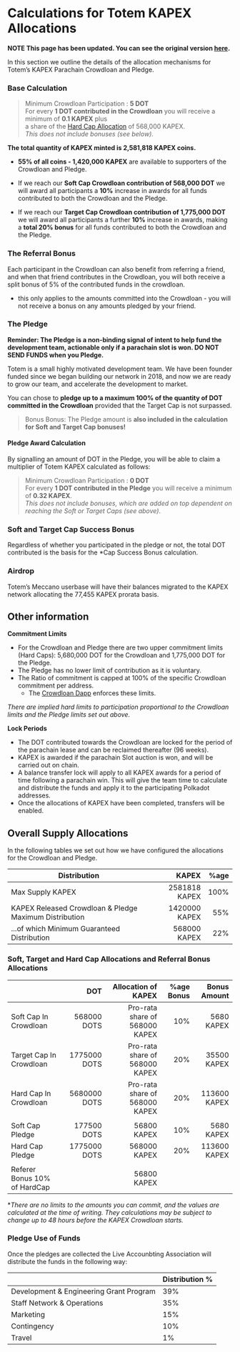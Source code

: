 # Calculations for Totem KAPEX Allocations

**NOTE This page has been updated. You can see the original version [here](/crowdloan/crowdloan-details-original.md).**

In this section we outline the details of the allocation mechanisms for Totem’s KAPEX Parachain Crowdloan and Pledge.

### Base Calculation

> Minimum Crowdloan Participation :  **5 DOT** <br />
> For every **1 DOT contributed in the Crowdloan** you will receive a minimum of **0.1 KAPEX** plus <br /> a share of the [Hard Cap Allocation](/crowdloan/crowdloan-proposition?id=contribution-guarantee) of 568,000 KAPEX.<br />
> _This does not include bonuses (see below)._

**The total quantity of KAPEX minted is 2,581,818 KAPEX coins.** 

* **55% of all coins - 1,420,000 KAPEX** are available to supporters of the Crowdloan and Pledge.

* If we reach our **Soft Cap Crowdloan contribution of 568,000 DOT** we will award all participants a **10%** increase in awards for all funds contributed to both the Crowdloan and the Pledge.

* If we reach our **Target Cap Crowdloan contribution of 1,775,000 DOT** we will award all participants a further **10%** increase in awards, making a **total 20% bonus** for all funds contributed to both the Crowdloan and the Pledge.

### The Referral Bonus 

Each participant in the Crowdloan can also benefit from referring a friend, and when that friend contributes in the Crowdloan, you will both receive a split bonus of 5% of the contributed funds in the crowdloan. 

* this only applies to the amounts committed into the Crowdloan - you will not receive a bonus on any amounts pledged by your friend.

### The Pledge

**Reminder: The Pledge is a non-binding signal of intent to help fund the development team, actionable only if a parachain slot is won. DO NOT SEND FUNDS when you Pledge.**

Totem is a small highly motivated development team. We have been founder funded since we began building our network in 2018, and now we are ready to grow our team, and accelerate the development to market.

You can chose to **pledge up to a maximum 100% of the quantity of DOT committed in the Crowdloan** provided that the Target Cap is not surpassed.

> Bonus Bonus: The Pledge amount is **also included in the calculation for Soft and Target Cap bonuses!**

#### Pledge Award Calculation

By signalling an amount of DOT in the Pledge, you will be able to claim a multiplier of Totem KAPEX calculated as follows:

> Minimum Crowdloan Participation :  **0 DOT** <br />
> For every **1 DOT contributed in the Pledge** you will receive a minimum of **0.32 KAPEX**.<br />
> _This does not include bonuses, which are added on top dependent on reaching the Soft or Target Caps (see above)_.

### Soft and Target Cap Success Bonus

Regardless of whether you participated in the pledge or not, the total DOT contributed is the basis for the *Cap Success Bonus calculation.

### Airdrop

Totem’s Meccano userbase will have their balances migrated to the KAPEX network allocating the 77,455 KAPEX prorata basis. 

## Other information

**Commitment Limits**
* For the Crowdloan and Pledge there are two upper commitment limits (Hard Caps): 5,680,000 DOT for the Crowdloan and 1,775,000 DOT for the Pledge. 
* The Pledge has no lower limit of contribution as it is voluntary.
* The Ratio of commitment is capped at 100% of the specific Crowdloan commitment per address. 
  * The [Crowdloan Dapp](https://totem.live/crowdloan/) enforces these limits.

_There are implied hard limits to participation proportional to the Crowdloan limits and the Pledge limits set out above._

**Lock Periods**
* The DOT contributed towards the Crowdloan are locked for the period of the parachain lease and can be reclaimed thereafter (96 weeks).
* KAPEX is awarded if the parachain Slot auction is won, and will be carried out on chain.
* A balance transfer lock will apply to all KAPEX awards for a period of time following a parachain win. This will give the team time to calculate and distribute the funds and apply it to the participating Polkadot addresses.
* Once the allocations of KAPEX have been completed, transfers will be enabled. 

## Overall Supply Allocations

In the following tables we set out how we have configured the allocations for the Crowdloan and Pledge.

| **Distribution**                                       | **KAPEX**        | **%age** |
|--------------------------------------------------------|-----------------:|---------:|
| Max Supply KAPEX                                       | 2581818  KAPEX   | 100%     |
| KAPEX Released Crowdloan & Pledge Maximum Distribution | 1420000  KAPEX   | 55%      |
| ...of which Minimum Guaranteed Distribution            | 568000   KAPEX   | 22%      |


### Soft, Target and Hard Cap Allocations and Referral Bonus Allocations

|                              | **DOT**      | **Allocation of KAPEX**       | **%age Bonus** | **Bonus Amount** |
|------------------------------|-------------:|-------------------------------:|----:|-------------:|
| Soft Cap In Crowdloan        | 568000  DOTS | Pro-rata share of 568000 KAPEX | 10% | 5680 KAPEX   |
| Target Cap In Crowdloan      | 1775000 DOTS | Pro-rata share of 568000 KAPEX | 20% | 35500 KAPEX  |
| Hard Cap In Crowdloan        | 5680000 DOTS | Pro-rata share of 568000 KAPEX | 20% | 113600 KAPEX |
|                              |              |                                |     |              |
| Soft Cap Pledge              | 177500  DOTS | 56800 KAPEX                    | 10% | 5680 KAPEX   |
| Hard Cap Pledge              | 1775000 DOTS | 568000 KAPEX                   | 20% | 113600 KAPEX |
|                              |              |                                |     |              |
| Referer Bonus 10% of HardCap |              | 56800 KAPEX                    |     |              |

*_There are no limits to the amounts you can commit, and the values are calculated at the time of writing. They calculations may be subject to change up to 48 hours before the KAPEX Crowdloan starts._

### Pledge Use of Funds

Once the pledges are collected the Live Accounbting Association will distribute the funds in the following way:

|                                           | Distribution % |
|-------------------------------------------|----------------|
| Development & Engineering Grant Program   | 39%            |
| Staff Network & Operations                | 35%            |
| Marketing                                 | 15%            |
| Contingency                               | 10%            |
| Travel                                    | 1%             |
